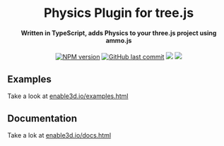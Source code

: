 <h1 align="center">
  Physics Plugin for tree.js
</h1>

<h4 align="center">
  Written in TypeScript, adds Physics to your three.js project using ammo.js
</h4>

<p align="center">  
  <a href="https://www.npmjs.com/package/@enable3d/ammo-physics"><img src="https://img.shields.io/npm/v/@enable3d/ammo-physics?style=flat-square" alt="NPM version"></a>
  <a href="https://github.com/yandeu/enable3d/commits/master"><img src="https://img.shields.io/github/last-commit/yandeu/enable3d.svg?style=flat-square" alt="GitHub last commit"></a>
  <a href="https://github.com/prettier/prettier" alt="code style: prettier"><img src="https://img.shields.io/badge/code_style-prettier-ff69b4.svg?style=flat-square"></a>
  <a href="https://www.typescriptlang.org/"><img src="https://img.shields.io/badge/built%20with-TypeScript-blue?style=flat-square"></a>
</p>

## Examples

Take a look at [enable3d.io/examples.html](https://enable3d.io/examples.html)

## Documentation

Take a lok at [enable3d.io/docs.html](https://enable3d.io/docs.html)
